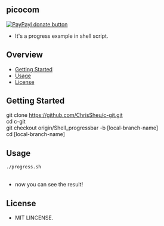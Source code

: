 ## picocom

[![PayPayl donate button](https://img.shields.io/badge/paypal-donate-yellow.svg)](https://www.paypal.com/cgi-bin/webscr?cmd=_s-xclick&hosted_button_id=JCT98Z2B5WMM8 "Donate once-off to this project using Paypal")

* It's a progress example in shell script.

## Overview

* [Getting Started](#getting-started)
* [Usage](#usage)
* [License](#license)

## Getting Started
git clone https://github.com/ChrisSheu/c-git.git<br>
cd c-git<br>
git checkout origin/Shell_progressbar -b [local-branch-name]<br>
cd [local-branch-name]

## Usage
`./progress.sh`<br><br>

* now you can see the result!<br>

## License
* MIT LINCENSE.

